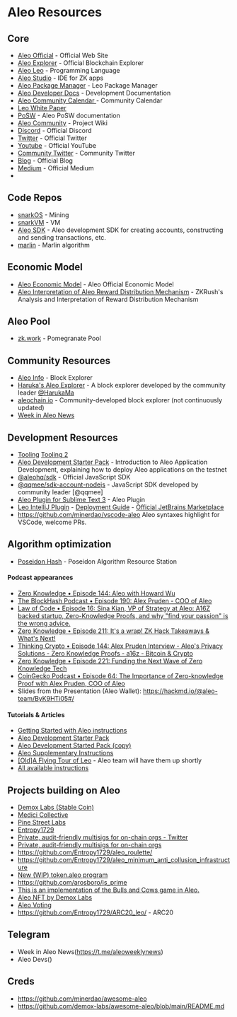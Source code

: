 # Aleo Resources
## Core
- [Aleo Official](https://www.aleo.org) - Official Web Site
- [Aleo Explorer](https://www.aleo.network) - Official Blockchain Explorer
- [Aleo Leo](https://leo-lang.org) - Programming Language
- [Aleo Studio](https://www.aleo.studio) - IDE for ZK apps
- [Aleo Package Manager](https://aleo.pm) - Leo Package Manager
- [Aleo Developer Docs](https://developer.aleo.org) - Development Documentation
- [Aleo Community Calendar ](https://www.aleo.org/community/calendar) - Community Calendar
- [Leo White Paper](https://eprint.iacr.org/2021/651.pdf)
- [PoSW](https://developer.aleo.org/advanced/posw/posw) - Aleo PoSW documentation
- [Aleo Community](https://www.notion.so/Community-4f9bdf6988fb4e9e9eeffa9b33b89168) - Project Wiki
- [Discord](https://discord.com/invite/aleohq) - Official Discord
- [Twitter](https://twitter.com/aleohq) - Official Twitter
- [Youtube](https://www.youtube.com/c/AleoSystems) - Official YouTube
- [Community Twitter](https://twitter.com/aleocommunity) - Community Twitter
- [Blog](https://www.aleo.org/blog) - Official Blog
- [Medium](https://medium.com/@aleohq) - Official Medium
- 

## Code Repos
- [snarkOS](https://github.com/AleoHQ/snarkOS) - Mining
- [snarkVM](https://github.com/AleoHQ/snarkVM) - VM
- [Aleo SDK](https://github.com/AleoHQ/aleo) - Aleo development SDK for creating accounts, constructing and sending transactions, etc.
- [marlin](https://github.com/arkworks-rs/marlin) - Marlin algorithm

## Economic Model
- [Aleo Economic Model](https://www.aleo.org/post/aleo-token-economics) - Aleo Official Economic Model
- [Aleo Interpretation of Aleo Reward Distribution Mechanism](https://medium.com/@zkrush/a-sneak-peek-into-aleo-reward-distribution-mechanism-a2ee12fe867) - ZKRush's Analysis and Interpretation of Reward Distribution Mechanism

## Aleo Pool
- [zk.work](https://zk.work) - Pomegranate Pool

## Community Resources
- [Aleo Info](https://aleo.info) - Block Explorer
- [Haruka's Aleo Explorer](https://explorer.hamp.app) - A block explorer developed by the community leader [@HarukaMa](https://github.com/HarukaMa)
- [aleochain.io](https://aleochain.io) - Community-developed block explorer (not continuously updated)
- [Week in Aleo News](https://www.weekinaleonews.com/)

## Development Resources
- [Tooling](https://developer.aleo.org/aleo/tooling/) [Tooling 2](https://developer.aleo.org/leo/additional_material/tooling)
- [Aleo Development Starter Pack](https://www.entropy1729.com/aleo-development-starter-pack/) - Introduction to Aleo Application Development, explaining how to deploy Aleo applications on the testnet
- [@aleohq/sdk](https://github.com/AleoHQ/aleo) - Official JavaScript SDK
- [@qqmee/sdk-account-nodejs](https://github.com/qqmee/aleo-sdk) - JavaScript SDK developed by community leader [@qqmee]
- [Aleo Plugin for Sublime Text 3](https://github.com/AleoHQ/aleo/tree/main/sublime) - Aleo Plugin
- [Leo IntelliJ Plugin](https://github.com/HarukaMa/leo-intellij-plugin) - [Deployment Guide](https://plugins.jetbrains.com/docs/intellij/deploying-plugin.html) - [Official JetBrains Marketplace](https://plugins.jetbrains.com/plugin/19769-leo--aleo/)
- https://github.com/minerdao/vscode-aleo  Aleo syntaxes highlight for VSCode, welcome PRs.

## Algorithm optimization
- [Poseidon Hash](https://www.poseidon-hash.info) - Poseidon Algorithm Resource Station

#### Podcast appearances
- [Zero Knowledge • Episode 144: Aleo with Howard Wu](https://zeroknowledge.fm/144-2/)
- [The BlockHash Podcast • Episode 190: Alex Pruden - COO of Aleo](https://www.blockhashpodcast.com/podcast/alex-pruden-coo-of-aleo)
- [Law of Code • Episode 16: Sina Kian, VP of Strategy at Aleo: A16Z backed startup, Zero-Knowledge Proofs, and why "find your passion" is the wrong advice.](https://podtail.com/en/podcast/law-of-code/-16-sina-kian-vp-of-strategy-at-aleo-a16z-backed-s/)
- [Zero Knowledge • Episode 211: It's a wrap! ZK Hack Takeaways & What's Next!](https://zeroknowledge.fm/211-2/)
- [Thinking Crypto • Episode 144: Alex Pruden Interview - Aleo's Privacy Solutions - Zero Knowledge Proofs - a16z - Bitcoin & Crypto](https://www.thinkingcrypto.com/alex-pruden-interview-aleos-privacy-solutions-zero-knowledge-proofs-a16z-bitcoin-crypto/)
- [Zero Knowledge • Episode 221:  Funding the Next Wave of Zero Knowledge Tech](https://zeroknowledge.fm/221-2/)
- [CoinGecko Podcast • Episode 64: The Importance of Zero-knowledge Proof with Alex Pruden, COO of Aleo](https://player.fm/series/coingecko-podcast-bitcoin-cryptocurrency-insights/the-importance-of-zero-knowledge-proof-with-alex-pruden-coo-of-aleo-ep64)
- Slides from the Presentation (Aleo Wallet): https://hackmd.io/@aleo-team/ByK9HTi05#/

#### Tutorials & Articles
- [Getting Started with Aleo instructions](https://www.entropy1729.com/getting-started-aleo-instructions/)
- [Aleo Development Starter Pack](https://www.entropy1729.com/aleo-development-starter-pack/)
- [Aleo Development Started Pack (copy)](https://hackmd.io/_uigVPDqRZSJxxlhxKduRg?view)
- [Aleo Supplementary Instructions](https://hackmd.io/aC8e3dtqS7uJuwMLrujx4g)
- [\[Old\]A Flying Tour of Leo](https://web.archive.org/web/20210919022134/https://developer.aleo.org/developer/language/flying_tour/) - Aleo team will have them up shortly
- [All available instructions](https://hackmd.io/@aleo/SJ0mrYRv5#shr)  

## Projects building on Aleo
- [Demox Labs (Stable Coin)](https://www.demoxlabs.xyz/)
- [Medici Collective](https://www.medicicollective.co/)
- [Pine Street Labs](https://www.aleo.org/post/aleo-grants-pine-street-labs)
- [Entropy1729](https://twitter.com/1729entropy)
- [Private, audit-friendly multisigs for on-chain orgs - Twitter](https://twitter.com/gonucleo)
- [Private, audit-friendly multisigs for on-chain orgs](https://www.gonucleo.xyz)
- https://github.com/Entropy1729/aleo_roulette/
- https://github.com/Entropy1729/aleo_minimum_anti_collusion_infrastructure
- [New (WIP) token.aleo program ](https://github.com/AleoHQ/aleo/tree/main/examples/token)
- https://github.com/arosboro/is_prime
- [This is an implementation of the Bulls and Cows game in Aleo.](https://github.com/mlsmith/aleo-numbers)
- [Aleo NFT by Demox Labs](https://github.com/demox-labs/aleo-nft)
- [Aleo Voting](https://github.com/zkprivacy/aleo-vote)
- https://github.com/Entropy1729/ARC20_leo/ - ARC20

## Telegram
- Week in Aleo News(https://t.me/aleoweeklynews)
- Aleo Devs()

## Creds
- https://github.com/minerdao/awesome-aleo
- https://github.com/demox-labs/awesome-aleo/blob/main/README.md
